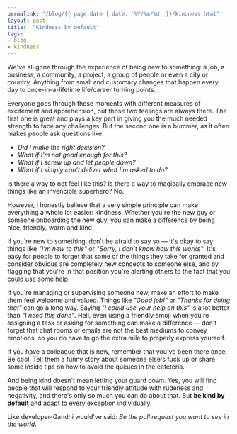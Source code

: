 ```yaml
---
permalink: "/blog/{{ page.date | date: '%Y/%m/%d' }}/kindness.html"
layout: post
title:  "Kindness by default"
tags:
- blog
- kindness
---
```

We've all gone through the experience of being new to something: a job, a business, a community, a project, a group of people or even a city or country. Anything from small and customary changes that happen every day to once-in-a-lifetime life/career turning points.

Everyone goes through these moments with different measures of excitement and apprehension, but those two feelings are always there.<!--more--> The first one is great and plays a key part in giving you the much needed strength to face any challenges. But the second one is a bummer, as it often makes people ask questions like:

- *Did I make the right decision?*
- *What if I'm not good enough for this?*
- *What if I screw up and let people down?*
- *What if I simply can't deliver what I'm asked to do?*

Is there a way to not feel like this? Is there a way to magically embrace new things like an invencible superhero? No.

However, I honestly believe that a very simple principle can make everything a whole lot easier: kindness. Whether you're the new guy or someone onboarding the new guy, you can make a difference by being nice, friendly, warm and kind.

If you're new to something, don't be afraid to say so — it's okay to say things like *"I'm new to this"* or *"Sorry, I don't know how this works"*. It's easy for people to forget that some of the things they take for granted and consider obvious are completely new concepts to someone else, and by flagging that you're in that position you're alerting others to the fact that you could use some help.

If you're managing or supervising someone new, make an effort to make them feel welcome and valued. Things like *"Good job!"* or *"Thanks for doing that"* can go a long way. Saying *"I could use your help on this"* is a lot better than *"I need this done"*. Hell, even using a friendly emoji when you're assigning a task or asking for something can make a difference — don't forget that chat rooms or emails are not the best mediums to convey emotions, so you do have to go the extra mile to properly express yourself.

If you have a colleague that is new, remember that you've been there once. Be cool. Tell them a funny story about someone else's fuck up or share some inside tips on how to avoid the queues in the cafeteria.

And being kind doesn't mean letting your guard down. Yes, you will find people that will respond to your friendly attitude with rudeness and negativity, and there's only so much you can do about that. But **be kind by default** and adapt to every exception individually.

Like developer-Gandhi would've said: *Be the pull request you want to see in the world*.<!--tomb-->
